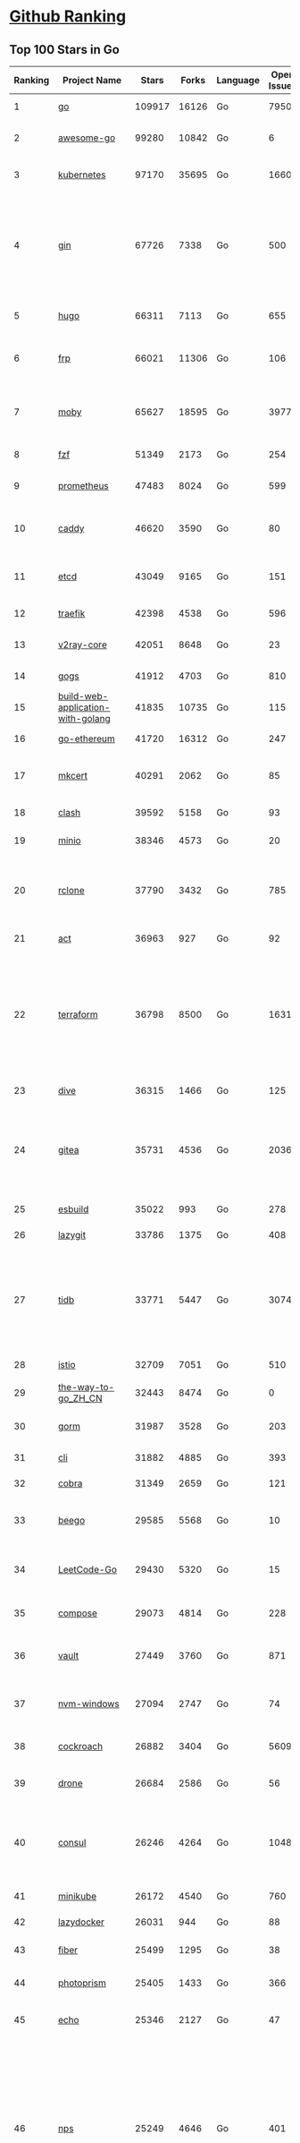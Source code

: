 [Github Ranking](../README.md)
==========

## Top 100 Stars in Go

| Ranking | Project Name | Stars | Forks | Language | Open Issues | Description | Last Commit |
| ------- | ------------ | ----- | ----- | -------- | ----------- | ----------- | ----------- |
| 1 | [go](https://github.com/golang/go) | 109917 | 16126 | Go | 7950 | The Go programming language | 2023-04-05T00:48:50Z |
| 2 | [awesome-go](https://github.com/avelino/awesome-go) | 99280 | 10842 | Go | 6 | A curated list of awesome Go frameworks, libraries and software | 2023-04-04T07:45:56Z |
| 3 | [kubernetes](https://github.com/kubernetes/kubernetes) | 97170 | 35695 | Go | 1660 | Production-Grade Container Scheduling and Management | 2023-04-05T02:39:03Z |
| 4 | [gin](https://github.com/gin-gonic/gin) | 67726 | 7338 | Go | 500 | Gin is a HTTP web framework written in Go (Golang). It features a Martini-like API with much better performance -- up to 40 times faster. If you need smashing performance, get yourself some Gin. | 2023-04-03T23:12:16Z |
| 5 | [hugo](https://github.com/gohugoio/hugo) | 66311 | 7113 | Go | 655 | The world’s fastest framework for building websites. | 2023-04-04T16:27:14Z |
| 6 | [frp](https://github.com/fatedier/frp) | 66021 | 11306 | Go | 106 | A fast reverse proxy to help you expose a local server behind a NAT or firewall to the internet. | 2023-03-30T14:02:01Z |
| 7 | [moby](https://github.com/moby/moby) | 65627 | 18595 | Go | 3977 | Moby Project - a collaborative project for the container ecosystem to assemble container-based systems | 2023-04-05T00:44:28Z |
| 8 | [fzf](https://github.com/junegunn/fzf) | 51349 | 2173 | Go | 254 | :cherry_blossom: A command-line fuzzy finder | 2023-04-03T14:04:17Z |
| 9 | [prometheus](https://github.com/prometheus/prometheus) | 47483 | 8024 | Go | 599 | The Prometheus monitoring system and time series database. | 2023-04-05T00:03:37Z |
| 10 | [caddy](https://github.com/caddyserver/caddy) | 46620 | 3590 | Go | 80 | Fast and extensible multi-platform HTTP/1-2-3 web server with automatic HTTPS | 2023-04-04T08:37:29Z |
| 11 | [etcd](https://github.com/etcd-io/etcd) | 43049 | 9165 | Go | 151 | Distributed reliable key-value store for the most critical data of a distributed system | 2023-04-05T00:26:08Z |
| 12 | [traefik](https://github.com/traefik/traefik) | 42398 | 4538 | Go | 596 | The Cloud Native Application Proxy | 2023-04-04T16:12:06Z |
| 13 | [v2ray-core](https://github.com/v2ray/v2ray-core) | 42051 | 8648 | Go | 23 | A platform for building proxies to bypass network restrictions. | 2023-03-29T03:56:52Z |
| 14 | [gogs](https://github.com/gogs/gogs) | 41912 | 4703 | Go | 810 | Gogs is a painless self-hosted Git service | 2023-04-03T12:16:35Z |
| 15 | [build-web-application-with-golang](https://github.com/astaxie/build-web-application-with-golang) | 41835 | 10735 | Go | 115 | A golang ebook intro how to build a web with golang | 2023-03-21T15:24:30Z |
| 16 | [go-ethereum](https://github.com/ethereum/go-ethereum) | 41720 | 16312 | Go | 247 | Official Go implementation of the Ethereum protocol | 2023-04-04T20:26:15Z |
| 17 | [mkcert](https://github.com/FiloSottile/mkcert) | 40291 | 2062 | Go | 85 | A simple zero-config tool to make locally trusted development certificates with any names you'd like. | 2023-04-04T13:15:12Z |
| 18 | [clash](https://github.com/Dreamacro/clash) | 39592 | 5158 | Go | 93 | A rule-based tunnel in Go. | 2023-04-04T18:30:00Z |
| 19 | [minio](https://github.com/minio/minio) | 38346 | 4573 | Go | 20 | Multi-Cloud :cloud: Object Storage  | 2023-04-05T00:44:30Z |
| 20 | [rclone](https://github.com/rclone/rclone) | 37790 | 3432 | Go | 785 | "rsync for cloud storage" - Google Drive, S3, Dropbox, Backblaze B2, One Drive, Swift, Hubic, Wasabi, Google Cloud Storage, Yandex Files | 2023-04-04T22:21:31Z |
| 21 | [act](https://github.com/nektos/act) | 36963 | 927 | Go | 92 | Run your GitHub Actions locally 🚀 | 2023-04-03T15:50:55Z |
| 22 | [terraform](https://github.com/hashicorp/terraform) | 36798 | 8500 | Go | 1631 | Terraform enables you to safely and predictably create, change, and improve infrastructure. It is an open source tool that codifies APIs into declarative configuration files that can be shared amongst team members, treated as code, edited, reviewed, and versioned. | 2023-04-05T00:31:41Z |
| 23 | [dive](https://github.com/wagoodman/dive) | 36315 | 1466 | Go | 125 | A tool for exploring each layer in a docker image | 2023-03-30T05:56:23Z |
| 24 | [gitea](https://github.com/go-gitea/gitea) | 35731 | 4536 | Go | 2036 | Git with a cup of tea! Painless self-hosted all-in-one software development service, includes Git hosting, code review, team collaboration, package registry and CI/CD | 2023-04-05T02:42:09Z |
| 25 | [esbuild](https://github.com/evanw/esbuild) | 35022 | 993 | Go | 278 | An extremely fast bundler for the web | 2023-04-02T03:38:32Z |
| 26 | [lazygit](https://github.com/jesseduffield/lazygit) | 33786 | 1375 | Go | 408 | simple terminal UI for git commands | 2023-04-04T08:32:01Z |
| 27 | [tidb](https://github.com/pingcap/tidb) | 33771 | 5447 | Go | 3074 | TiDB is an open-source, cloud-native, distributed, MySQL-Compatible database for elastic scale and real-time analytics. Try AI-powered Chat2Query free at : https://tidbcloud.com/free-trial | 2023-04-05T02:01:06Z |
| 28 | [istio](https://github.com/istio/istio) | 32709 | 7051 | Go | 510 | Connect, secure, control, and observe services. | 2023-04-05T01:42:09Z |
| 29 | [the-way-to-go_ZH_CN](https://github.com/unknwon/the-way-to-go_ZH_CN) | 32443 | 8474 | Go | 0 | 《The Way to Go》中文译本，中文正式名《Go 入门指南》 | 2023-03-31T00:58:10Z |
| 30 | [gorm](https://github.com/go-gorm/gorm) | 31987 | 3528 | Go | 203 | The fantastic ORM library for Golang, aims to be developer friendly | 2023-04-04T10:12:12Z |
| 31 | [cli](https://github.com/cli/cli) | 31882 | 4885 | Go | 393 | GitHub’s official command line tool | 2023-04-05T00:06:20Z |
| 32 | [cobra](https://github.com/spf13/cobra) | 31349 | 2659 | Go | 121 | A Commander for modern Go CLI interactions | 2023-04-04T14:43:58Z |
| 33 | [beego](https://github.com/beego/beego) | 29585 | 5568 | Go | 10 | beego is an open-source, high-performance web framework for the Go programming language. | 2023-04-04T01:54:01Z |
| 34 | [LeetCode-Go](https://github.com/halfrost/LeetCode-Go) | 29430 | 5320 | Go | 15 | ✅ Solutions to LeetCode by Go, 100% test coverage, runtime beats 100% / LeetCode 题解 | 2023-04-03T13:27:46Z |
| 35 | [compose](https://github.com/docker/compose) | 29073 | 4814 | Go | 228 | Define and run multi-container applications with Docker | 2023-04-04T21:00:10Z |
| 36 | [vault](https://github.com/hashicorp/vault) | 27449 | 3760 | Go | 871 | A tool for secrets management, encryption as a service, and privileged access management | 2023-04-05T01:26:25Z |
| 37 | [nvm-windows](https://github.com/coreybutler/nvm-windows) | 27094 | 2747 | Go | 74 | A node.js version management utility for Windows. Ironically written in Go. | 2023-04-02T15:36:01Z |
| 38 | [cockroach](https://github.com/cockroachdb/cockroach) | 26882 | 3404 | Go | 5609 | CockroachDB - the open source, cloud-native distributed SQL database. | 2023-04-05T03:00:39Z |
| 39 | [drone](https://github.com/harness/drone) | 26684 | 2586 | Go | 56 | Drone is a Container-Native, Continuous Delivery Platform | 2023-04-04T14:23:08Z |
| 40 | [consul](https://github.com/hashicorp/consul) | 26246 | 4264 | Go | 1048 | Consul is a distributed, highly available, and data center aware solution to connect and configure applications across dynamic, distributed infrastructure. | 2023-04-05T02:48:12Z |
| 41 | [minikube](https://github.com/kubernetes/minikube) | 26172 | 4540 | Go | 760 | Run Kubernetes locally | 2023-04-04T22:46:46Z |
| 42 | [lazydocker](https://github.com/jesseduffield/lazydocker) | 26031 | 944 | Go | 88 | The lazier way to manage everything docker | 2023-04-04T21:29:53Z |
| 43 | [fiber](https://github.com/gofiber/fiber) | 25499 | 1295 | Go | 38 | ⚡️ Express inspired web framework written in Go | 2023-04-04T09:12:53Z |
| 44 | [photoprism](https://github.com/photoprism/photoprism) | 25405 | 1433 | Go | 366 | AI-Powered Photos App for the Decentralized Web 🌈💎✨ | 2023-04-04T18:05:34Z |
| 45 | [echo](https://github.com/labstack/echo) | 25346 | 2127 | Go | 47 | High performance, minimalist Go web framework | 2023-04-04T11:06:06Z |
| 46 | [nps](https://github.com/ehang-io/nps) | 25249 | 4646 | Go | 401 | 一款轻量级、高性能、功能强大的内网穿透代理服务器。支持tcp、udp、socks5、http等几乎所有流量转发，可用来访问内网网站、本地支付接口调试、ssh访问、远程桌面，内网dns解析、内网socks5代理等等……，并带有功能强大的web管理端。a lightweight, high-performance, powerful intranet penetration proxy server, with a powerful web management terminal. | 2023-03-06T23:36:08Z |
| 47 | [influxdb](https://github.com/influxdata/influxdb) | 25189 | 3348 | Go | 1681 | Scalable datastore for metrics, events, and real-time analytics | 2023-04-04T16:13:32Z |
| 48 | [portainer](https://github.com/portainer/portainer) | 25085 | 2151 | Go | 931 | Making Docker and Kubernetes management easy. | 2023-04-04T23:40:41Z |
| 49 | [kit](https://github.com/go-kit/kit) | 24787 | 2401 | Go | 35 | A standard library for microservices. | 2023-03-19T08:34:07Z |
| 50 | [helm](https://github.com/helm/helm) | 24069 | 6618 | Go | 284 | The Kubernetes Package Manager | 2023-04-04T21:20:21Z |
| 51 | [helm](https://github.com/helm/helm) | 24069 | 6618 | Go | 284 | The Kubernetes Package Manager | 2023-04-04T21:20:21Z |
| 52 | [iris](https://github.com/kataras/iris) | 23813 | 2474 | Go | 77 | The fastest HTTP/2 Go Web Framework. New, modern and easy to learn. Fast development with Code you control. Unbeatable cost-performance ratio :leaves: :rocket: \| 谢谢 \| #Go | 2023-04-03T16:00:47Z |
| 53 | [alist](https://github.com/alist-org/alist) | 23664 | 3323 | Go | 79 | 🗂️A file list program that supports multiple storage, powered by Gin and Solidjs. / 一个支持多存储的文件列表程序，使用 Gin 和 Solidjs。 | 2023-04-04T21:21:48Z |
| 54 | [go-zero](https://github.com/zeromicro/go-zero) | 23629 | 3343 | Go | 220 | A cloud-native Go microservices framework with cli tool for productivity. | 2023-04-04T20:00:43Z |
| 55 | [nsq](https://github.com/nsqio/nsq) | 23362 | 2850 | Go | 50 | A realtime distributed messaging platform | 2023-03-06T00:19:31Z |
| 56 | [faas](https://github.com/openfaas/faas) | 22902 | 1842 | Go | 27 | OpenFaaS - Serverless Functions Made Simple | 2023-03-17T10:01:58Z |
| 57 | [ngrok](https://github.com/inconshreveable/ngrok) | 22779 | 4222 | Go | 211 | Introspected tunnels to localhost | 2023-03-18T20:17:09Z |
| 58 | [k3s](https://github.com/k3s-io/k3s) | 22705 | 2015 | Go | 187 | Lightweight Kubernetes | 2023-04-05T01:08:12Z |
| 59 | [viper](https://github.com/spf13/viper) | 22526 | 1860 | Go | 364 | Go configuration with fangs | 2023-04-03T17:58:08Z |
| 60 | [logrus](https://github.com/sirupsen/logrus) | 22415 | 2221 | Go | 5 | Structured, pluggable logging for Go. | 2023-03-12T00:21:49Z |
| 61 | [hub](https://github.com/github/hub) | 22356 | 2365 | Go | 241 | A command-line tool that makes git easier to use with GitHub. | 2023-03-16T11:19:22Z |
| 62 | [pocketbase](https://github.com/pocketbase/pocketbase) | 22255 | 876 | Go | 34 | Open Source realtime backend in 1 file | 2023-04-04T17:47:09Z |
| 63 | [croc](https://github.com/schollz/croc) | 22192 | 963 | Go | 93 | Easily and securely send things from one computer to another :crocodile: :package: | 2023-03-28T09:10:05Z |
| 64 | [docker_practice](https://github.com/yeasy/docker_practice) | 22138 | 5493 | Go | 3 | Learn and understand Docker&Container technologies, with real DevOps practice! | 2023-02-27T00:10:33Z |
| 65 | [v2ray-core](https://github.com/v2fly/v2ray-core) | 21757 | 3520 | Go | 51 | A platform for building proxies to bypass network restrictions. | 2023-04-04T22:13:12Z |
| 66 | [go-patterns](https://github.com/tmrts/go-patterns) | 21720 | 2016 | Go | 15 | Curated list of Go design patterns, recipes and idioms | 2022-08-07T21:44:59Z |
| 67 | [micro](https://github.com/zyedidia/micro) | 21333 | 1107 | Go | 673 | A modern and intuitive terminal-based text editor | 2023-04-03T06:53:54Z |
| 68 | [vegeta](https://github.com/tsenart/vegeta) | 21031 | 1282 | Go | 84 | HTTP load testing tool and library. It's over 9000! | 2023-03-10T08:25:26Z |
| 69 | [rancher](https://github.com/rancher/rancher) | 20851 | 2767 | Go | 2257 | Complete container management platform | 2023-04-05T01:58:22Z |
| 70 | [dapr](https://github.com/dapr/dapr) | 20839 | 1637 | Go | 355 | Dapr is a portable, event-driven, runtime for building distributed applications across cloud and edge. | 2023-04-04T20:13:34Z |
| 71 | [lux](https://github.com/iawia002/lux) | 20506 | 2425 | Go | 425 | 👾 Fast and simple video download library and CLI tool written in Go | 2023-03-28T06:34:10Z |
| 72 | [kratos](https://github.com/go-kratos/kratos) | 20318 | 3766 | Go | 91 | Your ultimate Go microservices framework for the cloud-native era. | 2023-04-02T08:24:02Z |
| 73 | [delve](https://github.com/go-delve/delve) | 20294 | 2036 | Go | 110 | Delve is a debugger for the Go programming language. | 2023-04-04T20:01:33Z |
| 74 | [go-micro](https://github.com/go-micro/go-micro) | 20294 | 2266 | Go | 66 | A Go microservices framework | 2023-04-04T21:22:03Z |
| 75 | [k9s](https://github.com/derailed/k9s) | 20289 | 1294 | Go | 372 | 🐶 Kubernetes CLI To Manage Your Clusters In Style! | 2023-04-04T21:20:22Z |
| 76 | [cli](https://github.com/urfave/cli) | 19972 | 1682 | Go | 42 | A simple, fast, and fun package for building command line apps in Go | 2023-03-31T20:20:50Z |
| 77 | [k6](https://github.com/grafana/k6) | 19952 | 1046 | Go | 384 | A modern load testing tool, using Go and JavaScript - https://k6.io | 2023-04-04T15:16:03Z |
| 78 | [fyne](https://github.com/fyne-io/fyne) | 19906 | 1109 | Go | 488 | Cross platform GUI toolkit in Go inspired by Material Design | 2023-04-04T18:59:59Z |
| 79 | [restic](https://github.com/restic/restic) | 19827 | 1289 | Go | 384 | Fast, secure, efficient backup program | 2023-04-04T01:29:17Z |
| 80 | [harbor](https://github.com/goharbor/harbor) | 19751 | 4313 | Go | 506 | An open source trusted cloud native registry project that stores, signs, and scans content. | 2023-04-04T10:37:11Z |
| 81 | [learn-go-with-tests](https://github.com/quii/learn-go-with-tests) | 19437 | 2558 | Go | 33 | Learn Go with test-driven development | 2023-04-04T19:26:37Z |
| 82 | [fasthttp](https://github.com/valyala/fasthttp) | 19331 | 1613 | Go | 58 | Fast HTTP package for Go. Tuned for high performance. Zero memory allocations in hot paths. Up to 10x faster than net/http | 2023-04-04T20:48:49Z |
| 83 | [testify](https://github.com/stretchr/testify) | 19317 | 1434 | Go | 269 | A toolkit with common assertions and mocks that plays nicely with the standard library | 2023-04-03T08:54:45Z |
| 84 | [colly](https://github.com/gocolly/colly) | 19266 | 1578 | Go | 141 | Elegant Scraper and Crawler Framework for Golang | 2023-04-04T13:15:37Z |
| 85 | [dgraph](https://github.com/dgraph-io/dgraph) | 19149 | 1450 | Go | 182 | Native GraphQL Database with graph backend | 2023-04-04T21:12:15Z |
| 86 | [filebrowser](https://github.com/filebrowser/filebrowser) | 19121 | 2314 | Go | 57 | 📂 Web File Browser | 2023-04-02T17:44:08Z |
| 87 | [websocket](https://github.com/gorilla/websocket) | 18975 | 3282 | Go | 28 | A fast, well-tested and widely used WebSocket implementation for Go. | 2022-12-09T16:03:16Z |
| 88 | [loki](https://github.com/grafana/loki) | 18724 | 2636 | Go | 764 | Like Prometheus, but for logs. | 2023-04-04T22:01:41Z |
| 89 | [zap](https://github.com/uber-go/zap) | 18406 | 1307 | Go | 91 | Blazing fast, structured, leveled logging in Go. | 2023-03-21T14:43:35Z |
| 90 | [mux](https://github.com/gorilla/mux) | 18141 | 1724 | Go | 16 | A powerful HTTP router and URL matcher for building Go web servers with 🦍 | 2022-12-09T15:56:57Z |
| 91 | [grpc-go](https://github.com/grpc/grpc-go) | 17854 | 3952 | Go | 123 | The Go language implementation of gRPC. HTTP/2 based RPC | 2023-04-05T00:25:40Z |
| 92 | [Cloudreve](https://github.com/cloudreve/Cloudreve) | 17660 | 3006 | Go | 253 | 🌩支持多家云存储的云盘系统 (Self-hosted file management and sharing system, supports multiple storage providers) | 2023-03-29T12:16:12Z |
| 93 | [gotty](https://github.com/yudai/gotty) | 17640 | 1336 | Go | 102 | Share your terminal as a web application | 2023-03-24T15:55:33Z |
| 94 | [bubbletea](https://github.com/charmbracelet/bubbletea) | 17630 | 565 | Go | 34 | A powerful little TUI framework 🏗 | 2023-04-04T20:45:05Z |
| 95 | [podman](https://github.com/containers/podman) | 17451 | 1894 | Go | 423 | Podman: A tool for managing OCI containers and pods. | 2023-04-05T01:49:29Z |
| 96 | [jaeger](https://github.com/jaegertracing/jaeger) | 17411 | 2099 | Go | 320 | CNCF Jaeger, a Distributed Tracing Platform | 2023-04-04T05:00:33Z |
| 97 | [goreplay](https://github.com/buger/goreplay) | 17134 | 1717 | Go | 264 | GoReplay is an open-source tool for capturing and replaying live HTTP traffic into a test environment in order to continuously test your system with real data. It can be used to increase confidence in code deployments, configuration changes and infrastructure changes. | 2023-03-24T19:45:00Z |
| 98 | [learngo](https://github.com/inancgumus/learngo) | 17109 | 2268 | Go | 1 | ❤️ 1000+ Hand-Crafted Go Examples, Exercises, and Quizzes. 🚀 Learn Go by fixing 1000+ tiny programs. | 2023-04-04T02:02:10Z |
| 99 | [seaweedfs](https://github.com/seaweedfs/seaweedfs) | 17005 | 1945 | Go | 146 | SeaweedFS is a fast distributed storage system for blobs, objects, files, and data lake, for billions of files! Blob store has O(1) disk seek, cloud tiering. Filer supports Cloud Drive, cross-DC active-active replication, Kubernetes, POSIX FUSE mount, S3 API, S3 Gateway, Hadoop, WebDAV, encryption, Erasure Coding. | 2023-04-04T18:52:38Z |
| 100 | [go-redis](https://github.com/redis/go-redis) | 16941 | 2039 | Go | 166 | Type-safe Redis client for Golang | 2023-04-04T13:50:08Z |

